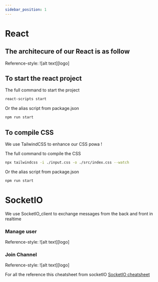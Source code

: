 ```yaml
---
sidebar_position: 1
---
```


# React

## The architecure of our React is as follow
Reference-style: 
![alt text][logo]

## To start the react project

The full command to start the project
```bash
react-scripts start
```

Or the alias script from package.json

```bash
npm run start
```

## To compile CSS

We use TailwindCSS to enhance our CSS powa !

The full command to compile the CSS
```bash
npx tailwindcss -i ./input.css -o ./src/index.css --watch
```

Or the alias script from package.json

```bash
npm run start
```

# SocketIO

We use SocketIO_client to exchange messages from the back and front in realtime

### Manage user
Reference-style: 
![alt text][logo]

### Join Channel
Reference-style: 
![alt text][logo]

For all the reference this cheatsheet from socketIO
[SocketIO cheatsheet](https://socket.io/docs/v3/emit-cheatsheet/)

